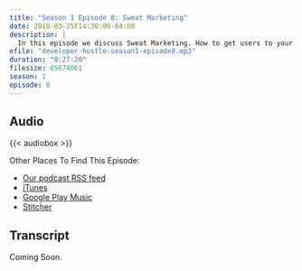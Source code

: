 ```yaml
---
title: "Season 1 Episode 8: Sweat Marketing"
date: 2018-03-25T14:30:00-04:00
description: |
  In this episode we discuss Sweat Marketing. How to get users to your projects with little to no budget.
efile: "developer-hustle-season1-episode8.mp3"
duration: "0:27:20"
filesize: 65674061
season: 1
episode: 8
---
```


## Audio

{{< audiobox >}}

Other Places To Find This Episode:

- [Our podcast RSS feed](https://DeveloperHustle.io/episodes/index.xml)
- [iTunes](https://itunes.apple.com/us/podcast/developer-hustle/id1338544467)
- [Google Play Music](https://playmusic.app.goo.gl/?ibi=com.google.PlayMusic&isi=691797987&ius=googleplaymusic&apn=com.google.android.music&link=https://play.google.com/music/m/Iurdet57b3zqqvalbsksrvbinse?t%3DDeveloper_Hustle%26pcampaignid%3DMKT-na-all-co-pr-mu-pod-16)
- [Stitcher](http://stitcher.com/s?fid=165580&refid=stpr)

## Transcript

Coming Soon.
